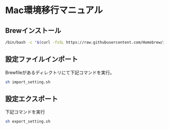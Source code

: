 # Mac環境移行マニュアル

## Brewインストール

```sh
/bin/bash -c "$(curl -fsSL https://raw.githubusercontent.com/Homebrew/install/HEAD/install.sh)"
```

## 設定ファイルインポート

Brewfileがあるディレクトリにて下記コマンドを実行。

```sh
sh import_setting.sh
```

## 設定エクスポート

下記コマンドを実行

```sh
sh export_setting.sh
```
